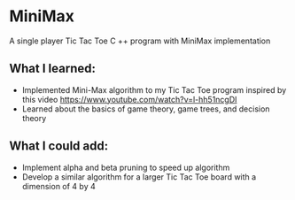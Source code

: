 # MiniMax 
A single player Tic Tac Toe C ++ program with MiniMax implementation 
## What I learned:
- Implemented Mini-Max algorithm to my Tic Tac Toe program inspired by this video https://www.youtube.com/watch?v=l-hh51ncgDI
- Learned about the basics of game theory, game trees, and decision theory  
##	What I could add: 
- Implement alpha and beta pruning to speed up algorithm 
- Develop a similar algorithm for a larger Tic Tac Toe board with a dimension of 4 by 4
